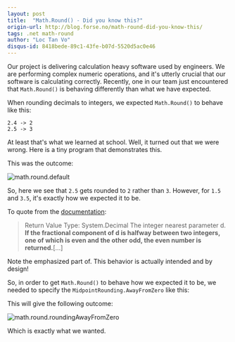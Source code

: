 ```yaml
---
layout: post
title:  "Math.Round() - Did you know this?"
origin-url: http://blog.forse.no/math-round-did-you-know-this/
tags: .net math-round
author: "Loc Tan Vo"
disqus-id: 8418bede-89c1-43fe-b07d-5520d5ac0e46
---
```


Our project is delivering calculation heavy software used by engineers. We are performing complex numeric operations, and it's utterly crucial that our software is calculating correctly. Recently, one in our team just encountered that <code>Math.Round()</code> is behaving differently than what we have expected.

When rounding decimals to integers, we expected `Math.Round()` to behave like this:


    2.4 -> 2
    2.5 -> 3

At least that's what we learned at school. Well, it turned out that we were wrong. Here is a tiny program that demonstrates this.

<script src="https://gist.github.com/loctanvo/a7dac5098d788e150e2c.js"></script>

This was the outcome:

![math.round.default](http://blog.forse.no/wp-content/uploads/2015/11/math.round_.default.png)

So, here we see that <code>2.5</code> gets rounded to <code>2</code> rather than <code>3</code>. However, for <code>1.5</code> and <code>3.5</code>, it's exactly how we expected it to be.

To quote from the <a href="https://msdn.microsoft.com/en-us/library/3s2d3xkk(v=vs.110).aspx" title="MSDN documentation" target="_blank">documentation</a>:


>Return Value
>Type: System.Decimal
>The integer nearest parameter d. **If the fractional component of d is halfway between two integers, one of which is even and the other odd, the even number is returned.**[...]

Note the emphasized part of. This behavior is actually intended and by design!

So, in order to get <code>Math.Round()</code> to behave how we expected it to be, we needed to specify the <code>MidpointRounding.AwayFromZero</code> like this:

<script src="https://gist.github.com/loctanvo/5b7b61c9fdd5e78443a3.js"></script>

This will give the following outcome:

![math.round.roundingAwayFromZero](http://blog.forse.no/wp-content/uploads/2015/11/math.round_.roundingAwayFromZero.png)

Which is exactly what we wanted.

